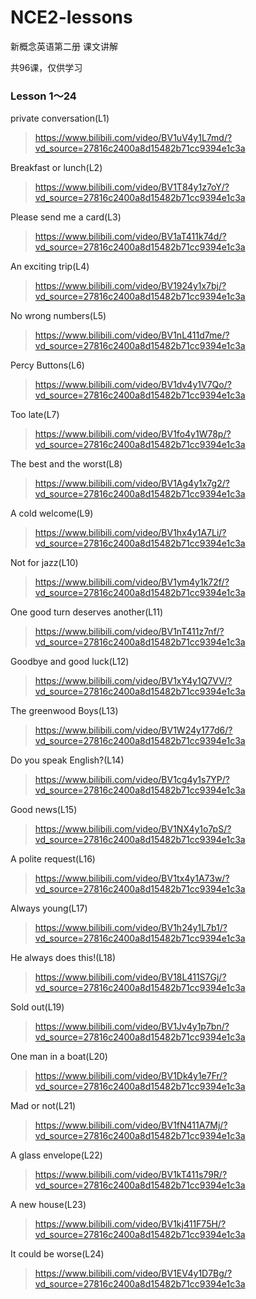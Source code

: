 # NCE2-lessons

新概念英语第二册 课文讲解

共96课，仅供学习

### Lesson 1～24

private conversation(L1)

> https://www.bilibili.com/video/BV1uV4y1L7md/?vd_source=27816c2400a8d15482b71cc9394e1c3a

Breakfast or lunch(L2)

> https://www.bilibili.com/video/BV1T84y1z7oY/?vd_source=27816c2400a8d15482b71cc9394e1c3a

Please send me a card(L3)

> https://www.bilibili.com/video/BV1aT411k74d/?vd_source=27816c2400a8d15482b71cc9394e1c3a

An exciting trip(L4)

> https://www.bilibili.com/video/BV1924y1x7bj/?vd_source=27816c2400a8d15482b71cc9394e1c3a

No wrong numbers(L5)

> https://www.bilibili.com/video/BV1nL411d7me/?vd_source=27816c2400a8d15482b71cc9394e1c3a

Percy Buttons(L6)

> https://www.bilibili.com/video/BV1dv4y1V7Qo/?vd_source=27816c2400a8d15482b71cc9394e1c3a

Too late(L7)

> https://www.bilibili.com/video/BV1fo4y1W78p/?vd_source=27816c2400a8d15482b71cc9394e1c3a

The best and the worst(L8)

> https://www.bilibili.com/video/BV1Ag4y1x7g2/?vd_source=27816c2400a8d15482b71cc9394e1c3a

A cold welcome(L9)

> https://www.bilibili.com/video/BV1hx4y1A7Li/?vd_source=27816c2400a8d15482b71cc9394e1c3a

Not for jazz(L10)

> https://www.bilibili.com/video/BV1ym4y1k72f/?vd_source=27816c2400a8d15482b71cc9394e1c3a

One good turn deserves another(L11)

> https://www.bilibili.com/video/BV1nT411z7nf/?vd_source=27816c2400a8d15482b71cc9394e1c3a

Goodbye and good luck(L12)

> https://www.bilibili.com/video/BV1xY4y1Q7VV/?vd_source=27816c2400a8d15482b71cc9394e1c3a

The greenwood Boys(L13)

> https://www.bilibili.com/video/BV1W24y177d6/?vd_source=27816c2400a8d15482b71cc9394e1c3a

Do you speak English?(L14)

> https://www.bilibili.com/video/BV1cg4y1s7YP/?vd_source=27816c2400a8d15482b71cc9394e1c3a

Good news(L15)

> https://www.bilibili.com/video/BV1NX4y1o7pS/?vd_source=27816c2400a8d15482b71cc9394e1c3a

A polite request(L16)

> https://www.bilibili.com/video/BV1tx4y1A73w/?vd_source=27816c2400a8d15482b71cc9394e1c3a

Always young(L17)

> https://www.bilibili.com/video/BV1h24y1L7b1/?vd_source=27816c2400a8d15482b71cc9394e1c3a

He always does this!(L18)

> https://www.bilibili.com/video/BV18L411S7Gj/?vd_source=27816c2400a8d15482b71cc9394e1c3a

Sold out(L19)

> https://www.bilibili.com/video/BV1Jv4y1p7bn/?vd_source=27816c2400a8d15482b71cc9394e1c3a

One man in a boat(L20)

> https://www.bilibili.com/video/BV1Dk4y1e7Fr/?vd_source=27816c2400a8d15482b71cc9394e1c3a

Mad or not(L21)

> https://www.bilibili.com/video/BV1fN411A7Mj/?vd_source=27816c2400a8d15482b71cc9394e1c3a

A glass envelope(L22)

> https://www.bilibili.com/video/BV1kT411s79R/?vd_source=27816c2400a8d15482b71cc9394e1c3a

A new house(L23)

> https://www.bilibili.com/video/BV1kj411F75H/?vd_source=27816c2400a8d15482b71cc9394e1c3a

It could be worse(L24)

> https://www.bilibili.com/video/BV1EV4y1D7Bg/?vd_source=27816c2400a8d15482b71cc9394e1c3a

# 
